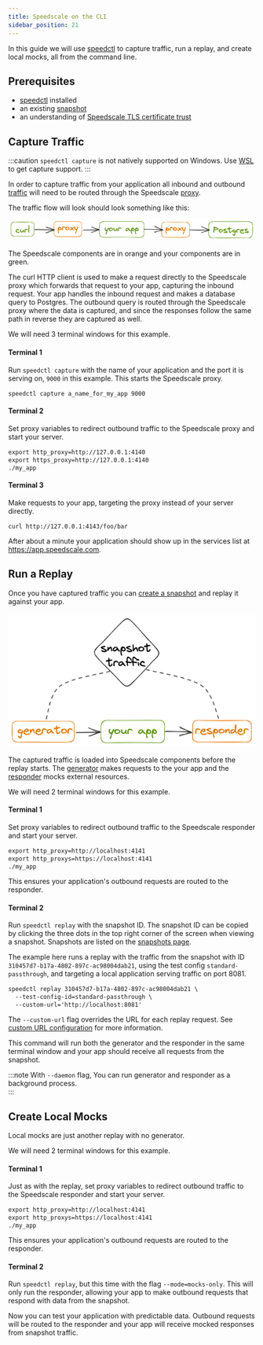 ```yaml
---
title: Speedscale on the CLI
sidebar_position: 21
---
```


In this guide we will use [speedctl](../setup/install/cli.md) to capture
traffic, run a replay, and create local mocks, all from the command line.

## Prerequisites

- [speedctl](/reference/glossary.md#speedctl) installed
- an existing [snapshot](/reference/glossary.md#snapshot)
- an understanding of [Speedscale TLS certificate trust](../../setup/sidecar/tls#trusting-tls-certificates)

## Capture Traffic

:::caution
`speedctl capture` is not natively supported on Windows. Use
[WSL](https://learn.microsoft.com/en-us/windows/wsl/) to get capture support.
:::

In order to capture traffic from your application all inbound and outbound
[traffic](../reference/glossary.md#traffic) will need to be routed through the
Speedscale [proxy](../reference/glossary.md#proxy).

The traffic flow will look should look something like this:

![traffic-flow](./cli/capture-flow.png)

The Speedscale components are in orange and your components are in green.

The curl HTTP client is used to make a request directly to the Speedscale proxy
which forwards that request to your app, capturing the inbound request. Your
app handles the inbound request and makes a database query to Postgres.
The outbound query is routed through the Speedscale proxy where the data is
captured, and since the responses follow the same path in reverse they are
captured as well.

We will need 3 terminal windows for this example.

#### Terminal 1

Run `speedctl capture` with the name of your application and the port it is
serving on, `9000` in this example. This starts the Speedscale proxy.

```
speedctl capture a_name_for_my_app 9000
```

#### Terminal 2

Set proxy variables to redirect outbound traffic to the Speedscale proxy and
start your server.

```
export http_proxy=http://127.0.0.1:4140
export https_proxy=http://127.0.0.1:4140
./my_app
```

#### Terminal 3

Make requests to your app, targeting the proxy instead of your server directly.

```
curl http://127.0.0.1:4143/foo/bar
```

After about a minute your application should show up in the services list at
https://app.speedscale.com.

## Run a Replay

Once you have captured traffic you can
[create a snapshot](./creating-a-snapshot.md) and replay it against your app.

![replay-flow](./cli/replay-flow.png)

The captured traffic is loaded into Speedscale components before the replay
starts. The [generator](../reference/glossary.md#generator) makes requests to
the your app and the [responder](../reference/glossary.md#responder) mocks
external resources.

We will need 2 terminal windows for this example.

#### Terminal 1

Set proxy variables to redirect outbound traffic to the Speedscale responder and
start your server.

```
export http_proxy=http://localhost:4141
export http_proxys=https://localhost:4141
./my_app
```

This ensures your application's outbound requests are routed to the responder.

#### Terminal 2

Run `speedctl replay` with the snapshot ID. The snapshot ID can be copied by
clicking the three dots in the top right corner of the screen when viewing a
snapshot. Snapshots are listed on the
[snapshots page](https://app.speedscale.com/snapshots).

The example here runs a replay with the traffic from the snapshot with ID
`310457d7-b17a-4802-897c-ac98004dab21`, using the test config
`standard-passthrough`, and targeting a local application serving traffic on
port 8081.

```
speedctl replay 310457d7-b17a-4802-897c-ac98004dab21 \
  --test-config-id=standard-passthrough \
  --custom-url='http://localhost:8081'
```

The `--custom-url` flag overrides the URL for each replay request.  See [custom URL configuration](/reference/configuration/traffic#custom-url) for more information.

This command will run both the generator and the responder in the same terminal
window and your app should receive all requests from the snapshot.

:::note
With `--daemon` flag, You can run generator and responder as a background process.  
:::

## Create Local Mocks

Local mocks are just another replay with no generator.

We will need 2 terminal windows for this example.

#### Terminal 1

Just as with the replay, set proxy variables to redirect outbound traffic to
the Speedscale responder and start your server.

```
export http_proxy=http://localhost:4141
export http_proxys=https://localhost:4141
./my_app
```

This ensures your application's outbound requests are routed to the responder.

#### Terminal 2

Run `speedctl replay`, but this time with the flag `--mode=mocks-only`. This
will only run the responder, allowing your app to make outbound requests that
respond with data from the snapshot.

Now you can test your application with predictable data. Outbound requests
will be routed to the responder and your app will receive mocked responses from
snapshot traffic.
